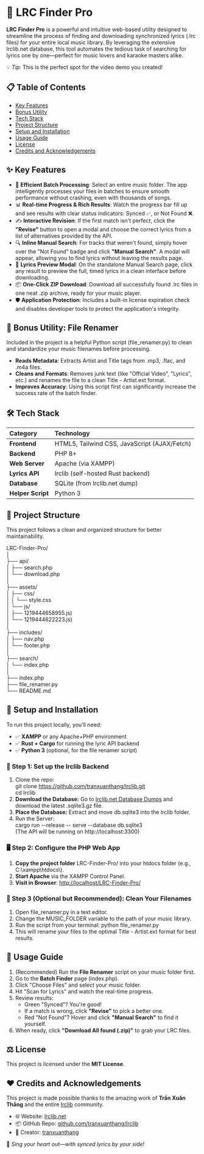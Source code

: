 # **🎵 LRC Finder Pro**

**LRC Finder Pro** is a powerful and intuitive web-based utility designed to streamline the process of finding and downloading synchronized lyrics (.lrc files) for your entire local music library. By leveraging the extensive lrclib.net database, this tool automates the tedious task of searching for lyrics one by one—perfect for music lovers and karaoke masters alike.

💡 *Tip:* This is the perfect spot for the video demo you created\!

## **📋 Table of Contents**

* [Key Features](https://www.google.com/search?q=%23-key-features)  
* [Bonus Utility](https://www.google.com/search?q=%23-bonus-utility-file-renamer)  
* [Tech Stack](https://www.google.com/search?q=%23-tech-stack)  
* [Project Structure](https://www.google.com/search?q=%23-project-structure)  
* [Setup and Installation](https://www.google.com/search?q=%23-setup-and-installation)  
* [Usage Guide](https://www.google.com/search?q=%23-usage-guide)  
* [License](https://www.google.com/search?q=%23-license)  
* [Credits and Acknowledgements](https://www.google.com/search?q=%23%EF%B8%8F-credits-and-acknowledgements)

## **✨ Key Features**

* 📂 **Efficient Batch Processing**: Select an entire music folder. The app intelligently processes your files in batches to ensure smooth performance without crashing, even with thousands of songs.  
* 📊 **Real-time Progress & Rich Results**: Watch the progress bar fill up and see results with clear status indicators: Synced ✅, or Not Found ❌.  
* ✍️ **Interactive Revision**: If the first match isn't perfect, click the **"Revise"** button to open a modal and choose the correct lyrics from a list of alternatives provided by the API.  
* 🔍 **Inline Manual Search**: For tracks that weren't found, simply hover over the "Not Found" badge and click **"Manual Search"**. A modal will appear, allowing you to find lyrics without leaving the results page.  
* 📄 **Lyrics Preview Modal**: On the standalone Manual Search page, click any result to preview the full, timed lyrics in a clean interface before downloading.  
* 📦 **One-Click ZIP Download**: Download all successfully found .lrc files in one neat .zip archive, ready for your music player.  
* 🛡️ **Application Protection**: Includes a built-in license expiration check and disables developer tools to protect the application's integrity.

## **🐍 Bonus Utility: File Renamer**

Included in the project is a helpful Python script (file\_renamer.py) to clean and standardize your music filenames before processing.

* **Reads Metadata**: Extracts Artist and Title tags from .mp3, .flac, and .m4a files.  
* **Cleans and Formats**: Removes junk text (like "Official Video", "Lyrics", etc.) and renames the file to a clean Title \- Artist.ext format.  
* **Improves Accuracy**: Using this script first can significantly increase the success rate of the batch finder.

## **🛠️ Tech Stack**

| Category | Technology |
| :---- | :---- |
| **Frontend** | HTML5, Tailwind CSS, JavaScript (AJAX/Fetch) |
| **Backend** | PHP 8+ |
| **Web Server** | Apache (via XAMPP) |
| **Lyrics API** | lrclib (self-hosted Rust backend) |
| **Database** | SQLite (from lrclib.net dump) |
| **Helper Script** | Python 3 |

## **📁 Project Structure**

This project follows a clean and organized structure for better maintainability.

LRC-Finder-Pro/  
│  
├── api/  
│   ├── search.php  
│   └── download.php  
│  
├── assets/  
│   ├── css/  
│   │   └── style.css  
│   └── js/  
│       ├── 1219444658955.js)  
│       └── 1219444622223.js)  
│  
├── includes/  
│   ├── nav.php  
│   └── footer.php  
│  
├── search/  
│   └── index.php  
│  
├── index.php  
├── file\_renamer.py  
└── README.md

## **🚀 Setup and Installation**

To run this project locally, you’ll need:

* ✅ **XAMPP** or any Apache+PHP environment  
* ✅ **Rust \+ Cargo** for running the lyric API backend  
* ✅ **Python 3** (optional, for the file renamer script)

### **🔧 Step 1: Set up the lrclib Backend**

1. Clone the repo:  
   git clone https://github.com/tranxuanthang/lrclib.git  
   cd lrclib  
2. **Download the Database:** Go to [lrclib.net Database Dumps](https://db-dumps.lrclib.net/lrclib-db-dump-20250718T081344Z.sqlite3.gz) and download the latest .sqlite3.gz file.  
3. **Place the Database:** Extract and move db.sqlite3 into the lrclib folder.  
4. Run the Server:  
   cargo run \--release \-- serve \--database db.sqlite3  
   (The API will be running on http://localhost:3300)

### **🖥️ Step 2: Configure the PHP Web App**

1. **Copy the project folder** LRC-Finder-Pro/ into your htdocs folder (e.g., C:\\xampp\\htdocs\\).  
2. **Start Apache** via the XAMPP Control Panel.  
3. **Visit in Browser**: [http://localhost/LRC-Finder-Pro/](http://localhost/lrc-finder-pro/)

### **🐍 Step 3 (Optional but Recommended): Clean Your Filenames**

1. Open file\_renamer.py in a text editor.  
2. Change the MUSIC\_FOLDER variable to the path of your music library.  
3. Run the script from your terminal: python file\_renamer.py  
4. This will rename your files to the optimal Title \- Artist.ext format for best results.

## **📖 Usage Guide**

1. (Recommended) Run the **File Renamer** script on your music folder first.  
2. Go to the **Batch Finder** page (index.php).  
3. Click "Choose Files" and select your music folder.  
4. Hit "Scan for Lyrics" and watch the real-time progress.  
5. Review results:  
   * Green "Synced"? You're good\!  
   * If a match is wrong, click **"Revise"** to pick a better one.  
   * Red "Not Found"? Hover and click **"Manual Search"** to find it yourself.  
6. When ready, click **"Download All found (.zip)"** to grab your LRC files.

## **⚖️ License**

This project is licensed under the **MIT License**.

## **❤️ Credits and Acknowledgements**

This project is made possible thanks to the amazing work of **Trần Xuân Thắng** and the entire [lrclib](https://github.com/tranxuanthang/lrclib) community.

* 🌐 Website: [lrclib.net](https://lrclib.net/)  
* 📦 GitHub Repo: [github.com/tranxuanthang/lrclib](https://github.com/tranxuanthang/lrclib)  
* 👤 Creator: [tranxuanthang](https://github.com/tranxuanthang)

🎤 *Sing your heart out—with synced lyrics by your side\!*
